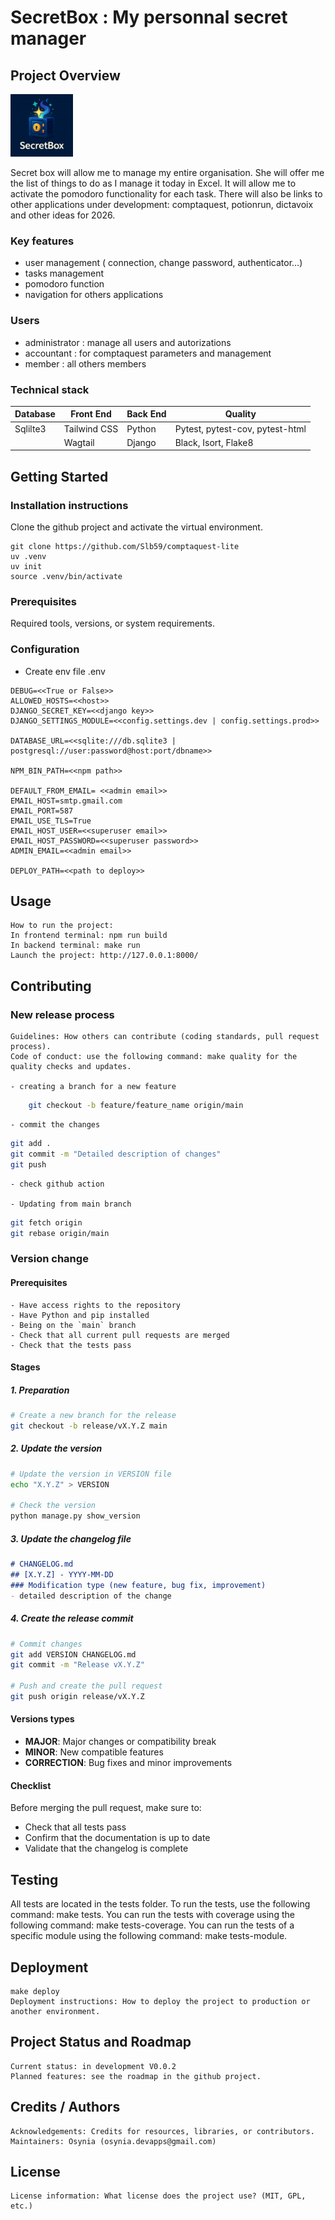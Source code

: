 # SecretBox : My personnal secret manager

## Project Overview
<img src="static/images/logo_sb.png" alt="logo" width="100" height="100"/>

Secret box will allow me to manage my entire organisation. She will offer me the list of things to do as I manage it today in Excel. It will allow me to activate the pomodoro functionality for each task. There will also be links to other applications under development: comptaquest, potionrun, dictavoix and other ideas for 2026.

### Key features
- user management ( connection, change password, authenticator…)
- tasks management
- pomodoro function
- navigation for others applications

### Users
- administrator : manage all users and autorizations
- accountant : for comptaquest parameters and management
- member : all others members

### Technical stack

<div align="center">

| Database | Front End  |  Back End    | Quality                |
|-----------------|-------|-------|-------------------------|
| Sqlilte3 | Tailwind CSS | Python | Pytest, pytest-cov, pytest-html  |
|               | Wagtail | Django | Black, Isort, Flake8 |

</div>

## Getting Started

### Installation instructions
Clone the github project and activate the virtual environment.

```
git clone https://github.com/Slb59/comptaquest-lite
uv .venv
uv init
source .venv/bin/activate
```

### Prerequisites
Required tools, versions, or system requirements.

### Configuration

- Create env file .env

```
DEBUG=<<True or False>>
ALLOWED_HOSTS=<<host>>
DJANGO_SECRET_KEY=<<django key>>
DJANGO_SETTINGS_MODULE=<<config.settings.dev | config.settings.prod>>

DATABASE_URL=<<sqlite:///db.sqlite3 | postgresql://user:password@host:port/dbname>>

NPM_BIN_PATH=<<npm path>>

DEFAULT_FROM_EMAIL= <<admin email>>
EMAIL_HOST=smtp.gmail.com
EMAIL_PORT=587
EMAIL_USE_TLS=True
EMAIL_HOST_USER=<<superuser email>>
EMAIL_HOST_PASSWORD=<<superuser password>>
ADMIN_EMAIL=<<admin email>>

DEPLOY_PATH=<<path to deploy>>
```


## Usage

    How to run the project: 
    In frontend terminal: npm run build
    In backend terminal: make run
    Launch the project: http://127.0.0.1:8000/

## Contributing

### New release process
    Guidelines: How others can contribute (coding standards, pull request process).
    Code of conduct: use the following command: make quality for the quality checks and updates.

    - creating a branch for a new feature
```bash
    git checkout -b feature/feature_name origin/main
```
    - commit the changes
```bash
git add .
git commit -m "Detailed description of changes"
git push
```

    - check github action

    - Updating from main branch
```bash
git fetch origin
git rebase origin/main
```
    

### Version change

#### Prerequisites
    - Have access rights to the repository
    - Have Python and pip installed
    - Being on the `main` branch
    - Check that all current pull requests are merged
    - Check that the tests pass

#### Stages

##### 1. Preparation
```bash
# Create a new branch for the release
git checkout -b release/vX.Y.Z main
```

##### 2. Update the version
```bash
# Update the version in VERSION file
echo "X.Y.Z" > VERSION

# Check the version
python manage.py show_version
```

##### 3. Update the changelog file
```markdown
# CHANGELOG.md
## [X.Y.Z] - YYYY-MM-DD
### Modification type (new feature, bug fix, improvement)
- detailed description of the change
```

##### 4. Create the release commit
```bash
# Commit changes
git add VERSION CHANGELOG.md
git commit -m "Release vX.Y.Z"

# Push and create the pull request
git push origin release/vX.Y.Z
```

#### Versions types
- **MAJOR**: Major changes or compatibility break
- **MINOR**: New compatible features
- **CORRECTION**: Bug fixes and minor improvements

#### Checklist
Before merging the pull request, make sure to:
- Check that all tests pass
- Confirm that the documentation is up to date
- Validate that the changelog is complete

## Testing

All tests are located in the tests folder. To run the tests, use the following command: make tests.
You can run the tests with coverage using the following command: make tests-coverage.
You can run the tests of a specific module using the following command: make tests-module.

## Deployment
    make deploy
    Deployment instructions: How to deploy the project to production or another environment.

## Project Status and Roadmap

    Current status: in development V0.0.2
    Planned features: see the roadmap in the github project.

## Credits / Authors

    Acknowledgements: Credits for resources, libraries, or contributors.
    Maintainers: Osynia (osynia.devapps@gmail.com)

## License

    License information: What license does the project use? (MIT, GPL, etc.)

